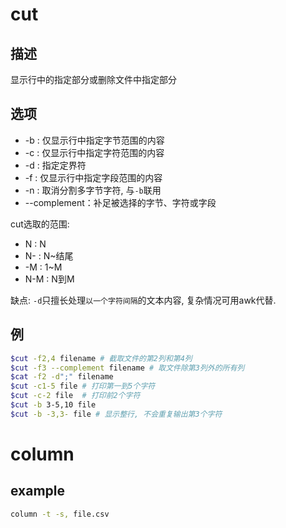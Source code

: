# cut

## 描述

显示行中的指定部分或删除文件中指定部分

## 选项

- -b : 仅显示行中指定字节范围的内容
- -c : 仅显示行中指定字符范围的内容
- -d : 指定定界符
- -f : 仅显示行中指定字段范围的内容
- -n : 取消分割多字节字符, 与`-b`联用
- --complement：补足被选择的字节、字符或字段

cut选取的范围:
- N : N
- N- : N~结尾
- -M : 1~M
- N-M : N到M

缺点: `-d`只擅长处理`以一个字符间隔`的文本内容, 复杂情况可用awk代替.

## 例
```sh
$cut -f2,4 filename # 截取文件的第2列和第4列
$cut -f3 --complement filename # 取文件除第3列外的所有列
$cat -f2 -d";" filename
$cut -c1-5 file # 打印第一到5个字符
$cut -c-2 file  # 打印前2个字符
$cut -b 3-5,10 file
$cut -b -3,3- file # 显示整行, 不会重复输出第3个字符
```

# column
## example
```bash
column -t -s, file.csv
```